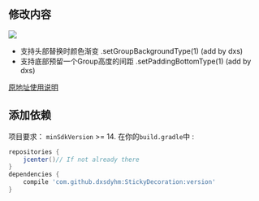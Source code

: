 ## 修改内容
[![](https://jitpack.io/v/dxsdyhm/StickyDecoration.svg)](https://jitpack.io/#dxsdyhm/StickyDecoration)

- 支持头部替换时颜色渐变 .setGroupBackgroundType(1) (add by dxs)
- 支持底部预留一个Group高度的间距 .setPaddingBottomType(1) (add by dxs)

[原地址使用说明](https://github.com/Gavin-ZYX/StickyDecoration)

## 添加依赖
项目要求： `minSdkVersion` >= 14.
在你的`build.gradle`中 :
```gradle
repositories {
    jcenter()// If not already there
}
dependencies {
    compile 'com.github.dxsdyhm:StickyDecoration:version'
}
```